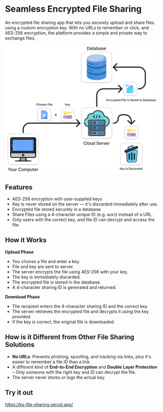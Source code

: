 
# Seamless Encrypted File Sharing

An encrypted file sharing app that lets you securely upload and share files using a custom encryption key. With no URLs to remember or click, and AES-256 encryption, the platform provides a simple and private way to exchange files.


![Architecture Diagram](https://raw.githubusercontent.com/karthik-saiharsh/file-sharing-app/refs/heads/main/architecture.png)


## Features

- AES-256 encryption with user-supplied keys
- Key is never stored on the server — it's discarded immediately after use.
- Encrypted file stored securely in a database
- Share Files using a 4-character unique ID (e.g. `Aek3`) instead of a URL.
- Only users with the correct key, and file ID can decrypt and access the file.


## How it Works

**Upload Phase**
- You choose a file and enter a key.
- File and key are sent to server.
- The server encrypts the file using AES-256 with your key.
- The key is immediately discarded.
- The encrypted file is stored in the database.
- A 4-character sharing ID is generated and returned.

**Download Phase**
- The recipient enters the 4-character sharing ID and the correct key.
- The server retrieves the encrypted file and decrypts it using the key provided.
- If the key is correct, the original file is downloaded.


## How is it Different from Other File Sharing Solutions
- **No URLs**: Prevents phishing, spoofing, and tracking via links, plus it's easier to remember a file ID than a link.
- A different kind of **End-to-End Encryption** and **Double Layer Protection** – Only someone with the right key and ID can decrypt the file.
- The server never stores or logs the actual key.

## Try it out
https://ks-file-sharing.vercel.app/
